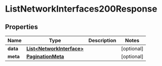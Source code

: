 

# ListNetworkInterfaces200Response


## Properties

| Name | Type | Description | Notes |
|------------ | ------------- | ------------- | -------------|
|**data** | [**List&lt;NetworkInterface&gt;**](NetworkInterface.md) |  |  [optional] |
|**meta** | [**PaginationMeta**](PaginationMeta.md) |  |  [optional] |



